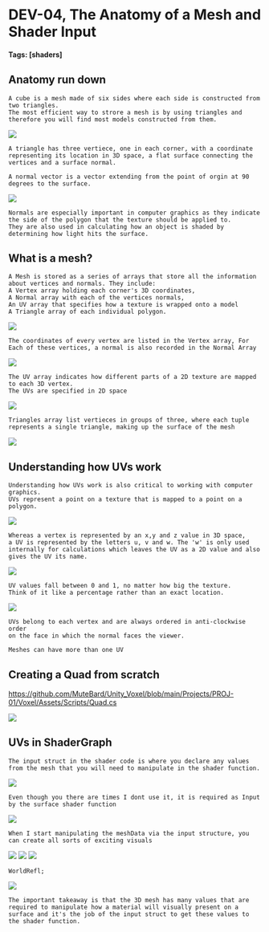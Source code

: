 # DEV-04, The Anatomy of a Mesh and Shader Input
#### Tags: [shaders]


## Anatomy run down

    A cube is a mesh made of six sides where each side is constructed from two triangles.
    The most efficient way to strore a mesh is by using triangles and therefore you will find most models constructed from them.

![](../images/DEV-04/DEV-04-A.png)

    A triangle has three vertiece, one in each corner, with a coordinate representing its location in 3D space, a flat surface connecting the vertices and a surface normal.

    A normal vector is a vector extending from the point of orgin at 90 degrees to the surface.

![](../images/DEV-04/DEV-04-B.png)

    Normals are especially important in computer graphics as they indicate the side of the polygon that the texture should be applied to.
    They are also used in calculating how an object is shaded by determining how light hits the surface.


## What is a mesh?

    A Mesh is stored as a series of arrays that store all the information about vertices and normals. They include:
    A Vertex array holding each corner's 3D coordinates, 
    A Normal array with each of the vertices normals,
    An UV array that specifies how a texture is wrapped onto a model
    A Triangle array of each individual polygon.

![](../images/DEV-04/DEV-04-C.png)

    The coordinates of every vertex are listed in the Vertex array, For Each of these vertices, a normal is also recorded in the Normal Array

![](../images/DEV-04/DEV-04-D.png)

    The UV array indicates how different parts of a 2D texture are mapped to each 3D vertex.
    The UVs are specified in 2D space

![](../images/DEV-04/DEV-04-E.png)

    Triangles array list vertieces in groups of three, where each tuple represents a single triangle, making up the surface of the mesh

![](../images/DEV-04/DEV-04-F.png)


## Understanding how UVs work
    
    Understanding how UVs work is also critical to working with computer graphics.
    UVs represent a point on a texture that is mapped to a point on a polygon.

![](../images/DEV-04/DEV-04-F2.png)

    Whereas a vertex is represented by an x,y and z value in 3D space, 
    a UV is represented by the letters u, v and w. The 'w' is only used
    internally for calculations which leaves the UV as a 2D value and also gives the UV its name.

![](../images/DEV-04/DEV-04-F3.png)

    UV values fall between 0 and 1, no matter how big the texture.
    Think of it like a percentage rather than an exact location.

![](../images/DEV-04/DEV-04-F4.png)

    UVs belong to each vertex and are always ordered in anti-clockwise order
    on the face in which the normal faces the viewer.

    Meshes can have more than one UV

## Creating a Quad from scratch 

https://github.com/MuteBard/Unity_Voxel/blob/main/Projects/PROJ-01/Voxel/Assets/Scripts/Quad.cs

![](../images/DEV-04/DEV-04-G.png)


## UVs in ShaderGraph

    The input struct in the shader code is where you declare any values from the mesh that you will need to manipulate in the shader function.

![](../images/DEV-04/DEV-04-F5.png)

    Even though you there are times I dont use it, it is required as Input by the surface shader function

![](../images/DEV-04/DEV-04-F6.png)

    When I start manipulating the meshData via the input structure, you can create all sorts of exciting visuals

![](../images/DEV-04/DEV-04-H.png)
![](../images/DEV-04/DEV-04-H2.png)
![](../images/DEV-04/DEV-04-H3.png)

    WorldRefl;

![](../images/DEV-04/DEV-04-H4.png)

    The important takeaway is that the 3D mesh has many values that are required to manipulate how a material will visually present on a surface and it's the job of the input struct to get these values to the shader function.

